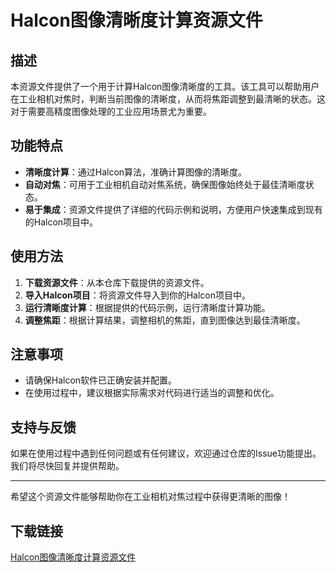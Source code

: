 # Halcon图像清晰度计算资源文件

## 描述

本资源文件提供了一个用于计算Halcon图像清晰度的工具。该工具可以帮助用户在工业相机对焦时，判断当前图像的清晰度，从而将焦距调整到最清晰的状态。这对于需要高精度图像处理的工业应用场景尤为重要。

## 功能特点

- **清晰度计算**：通过Halcon算法，准确计算图像的清晰度。
- **自动对焦**：可用于工业相机自动对焦系统，确保图像始终处于最佳清晰度状态。
- **易于集成**：资源文件提供了详细的代码示例和说明，方便用户快速集成到现有的Halcon项目中。

## 使用方法

1. **下载资源文件**：从本仓库下载提供的资源文件。
2. **导入Halcon项目**：将资源文件导入到你的Halcon项目中。
3. **运行清晰度计算**：根据提供的代码示例，运行清晰度计算功能。
4. **调整焦距**：根据计算结果，调整相机的焦距，直到图像达到最佳清晰度。

## 注意事项

- 请确保Halcon软件已正确安装并配置。
- 在使用过程中，建议根据实际需求对代码进行适当的调整和优化。

## 支持与反馈

如果在使用过程中遇到任何问题或有任何建议，欢迎通过仓库的Issue功能提出。我们将尽快回复并提供帮助。

---

希望这个资源文件能够帮助你在工业相机对焦过程中获得更清晰的图像！

## 下载链接

[Halcon图像清晰度计算资源文件](https://pan.quark.cn/s/e38e23d4880b)